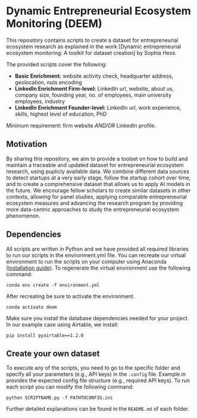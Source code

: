 # Dynamic Entrepreneurial Ecosystem Monitoring (DEEM)

This repository contains scripts to create a dataset for entrepreneurial ecosystem research as explained in the work [Dynamic entrepreneurial ecosystem monitoring: 
A toolkit for dataset creation] by Sophia Hess.

The provided scripts cover the following: 
- **Basic Enrichment:** website activity check, headquarter address, geolocation, nuts encoding
- **LinkedIn Enrichment Firm-level:** LinkedIn url, website, about us, company size, founding year, no. of employees, main university employees, industry
- **LinkedIn Enrichment Founder-level:** LinkedIn url, work experience, skills, highest level of education, PhD

Minimum requirement: firm website *AND/OR* LinkedIn profile.

## Motivation
By sharing this repository, we aim to provide a toolset on how to build and maintain a traceable and updated dataset for entrepreneurial ecosystem research, using puplicly available data. We combine different data sources to detect startups at a very early stage, follow the startup cohort over time, and to create a comprehensive dataset that allows us to apply AI models in the future. We encourage fellow scholars to create similar datasets in other contexts, allowing for panel studies, applying comparable entrepreneurial ecosystem measures and advancing the research program by providing more data-centric approaches to study the entrepreneurial ecosystem phenomenon.

## Dependencies
All scripts are written in Python and we have provided all required libraries to run our scripts in the environment.yml file. You can recreate our virtual environment to run the scripts on your computer using Anaconda ([Installation guide](https://docs.anaconda.com/anaconda/install/index.html)). To regenerate the virtual environment use the following command:
````
conda env create -f environment.yml
````
After recreating be sure to activate the environment. 
````
conda activate deem
````
Make sure you install the database dependencies needed for your project. In our example case using Airtable, we install:
````
pip install pyairtable==1.2.0
````

## Create your own dataset
To execute any of the scripts, you need to go to the specific folder and specify all your parameters (e.g., API keys) in the `.config` file. Example.in provides the expected config file structure (e.g., required API keys). To run each script you can modify the following command:
````
python SCRIPTNAME.py -f PATHTOCONFIG.ini
````
Further detailed explanations can be found in the `README.md` of each folder.
